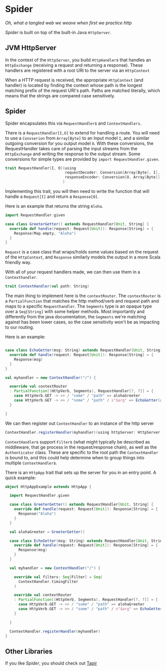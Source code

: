 # Spider

*Oh, what a tangled web we weave when first we practice http*

*Spider* is built on top of the built-in Java `HttpServer`.

## JVM HttpServer

In the context of the `HttpServer`, you build `HttpHandler`s that handles an `HttpExchange` (receiving a request and
returning a response). These handlers are registered with a root URI to the server via an `HttpContext`

When a HTTP request is received, the appropriate `HttpContext` (and handler) is located by finding the context whose
path is the longest matching prefix of the request URI's path. Paths are matched literally, which means that the strings
are compared case sensitively.

## Spider

Spider encapsulates this via `RequestHandler`s and `ContextHandlers`.

There is a `RequestHandler[I,O]` to extend for handling a route. You will need to use a `Convserion` from `Array[Byte]`
to an Input model `I`, and a similar outgoing conversion for you output model `O`. With these conversions, the
RequestHandler takes care of parsing the input streams from the `HttpExchange` and writing the response to the output
stream. Some conversions for simple types are provided by `import RequestHandler.given`.

```scala 3
trait RequestHandler[I, O](using
                           requestDecoder: Conversion[Array[Byte], I],
                           responseEncoder: Conversion[O, Array[Byte]]
                          )
```

Implementing this trait, you will then need to write the function that will handle a `Request[I]` and return a
`Response[O]`.

Here is an example that returns the string `Aloha`.

```scala 3
import RequestHandler.given

case class GreeterGetter() extends RequestHandler[Unit, String] {
  override def handle(request: Request[Unit]): Response[String] = {
    Response(Map.empty, "Aloha")
  }
}
```

`Request` is a case class that wraps/holds some values based on the request of the `HttpContext`, and `Response`
similarly models the output in a more Scala friendly way.

With all of your request handlers made, we can then use them in a `Contexthandler`.

```scala 3
trait ContextHandler(val path: String) 
```

The main thing to implement here is the `contextRouter`. The `contextRouter` is a `PartialFunction` that matches the
http method/verb and request path and maps to a specific `Requesthandler`. The `Segments` type is an opaque type over a
`Seq[String]` with some helper methods. Most importantly and differently from the java documentation, the `Segments` we're
matching against has been lower cases, so the case sensitivity won't be as impacting to our routing.

Here is an example:

```scala 3

case class EchoGetter(msg: String) extends RequestHandler[Unit, String] {
  override def handle(request: Request[Unit]): Response[String] = {
    Response(msg)
  }
}

val myhandler = new ContextHandler("/") {

  override val contextRouter
  : PartialFunction[(HttpVerb, Segments), RequestHandler[?, ?]] = {
    case HttpVerb.GET -> >> / "some" / "path" => alohaGreeter
    case HttpVerb.GET -> >> / "some" / "path" / s"$arg" => EchoGetter(arg)
  }

}
```

We can then register out `ContextHandler` to an instance of the http server

```scala 3
ContextHandler.registerHandler(myhandler)(using httpServer: HttpServer)
```

`ContextHandler`s support `Filter`s (what might typically be described as middleware, that ge process in the
request/response chain), as well as the `Authenticator` class. These are specific to the root path the `ContextHandler`
is bound to, and this could help determine when to group things into multiple `ContextHandler`s.

There is an `HttpApp` trait that sets up the server for you in an entry point. A quick example:

```scala 3
object HttpAppExample extends HttpApp {

  import RequestHandler.given

  case class GreeterGetter() extends RequestHandler[Unit, String] {
    override def handle(request: Request[Unit]): Response[String] = {
      Response("Aloha")
    }
  }

  val alohaGreeter = GreeterGetter()

  case class EchoGetter(msg: String) extends RequestHandler[Unit, String] {
    override def handle(request: Request[Unit]): Response[String] = {
      Response(msg)
    }
  }

  val myhandler = new ContextHandler("/") {

    override val filters: Seq[Filter] = Seq(
      ContextHandler.timingFilter
    )

    override val contextRouter
    : PartialFunction[(HttpVerb, Segments), RequestHandler[?, ?]] = {
      case HttpVerb.GET -> >> / "some" / "path" => alohaGreeter
      case HttpVerb.GET -> >> / "some" / "path" / s"$arg" => EchoGetter(arg)
    }

  }

  ContextHandler.registerHandler(myhandler)
}
```

## Other Libraries

If you like *Spider*, you should check out [Tapir](https://tapir.softwaremill.com/en/latest/)